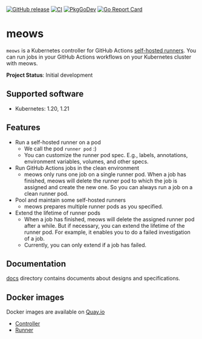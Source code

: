 [![GitHub release](https://img.shields.io/github/release/cybozu-go/meows.svg?maxAge=60)][releases]
[![CI](https://github.com/cybozu-go/meows/workflows/main/badge.svg)](https://github.com/cybozu-go/meows/actions)
[![PkgGoDev](https://pkg.go.dev/badge/github.com/cybozu-go/meows?tab=overview)](https://pkg.go.dev/github.com/cybozu-go/meows?tab=overview)
[![Go Report Card](https://goreportcard.com/badge/github.com/cybozu-go/meows)](https://goreportcard.com/report/github.com/cybozu-go/meows)

# meows

`meows` is a Kubernetes controller for GitHub Actions [self-hosted runners](https://docs.github.com/en/actions/hosting-your-own-runners/about-self-hosted-runners).
You can run jobs in your GitHub Actions workflows on your Kubernetes cluster with meows.

**Project Status**: Initial development

## Supported software

- Kubernetes: 1.20, 1.21

## Features

- Run a self-hosted runner on a pod
  - We call the pod `runner pod` :)
  - You can customize the runner pod spec. E.g., labels, annotations, environment variables, volumes, and other specs.
- Run GitHub Actions jobs in the clean environment
  - meows only runs one job on a single runner pod.
    When a job has finished, meows will delete the runner pod to which the job is assigned and create the new one.
    So you can always run a job on a clean runner pod.
- Pool and maintain some self-hosted runners
  - meows prepares multiple runner pods as you specified.
- Extend the lifetime of runner pods
  - When a job has finished, meows will delete the assigned runner pod after a while.
    But if necessary, you can extend the lifetime of the runner pod.
    For example, it enables you to do a failed investigation of a job.
  - Currently, you can only extend if a job has failed.

## Documentation

[docs](docs/) directory contains documents about designs and specifications.

## Docker images

Docker images are available on [Quay.io](https://quay.io/repository/cybozu)
- [Controller](https://quay.io/repository/cybozu/meows-controller)
- [Runner](https://quay.io/repository/cybozu/meows-runner)

[releases]: https://github.com/cybozu-go/meows/releases

